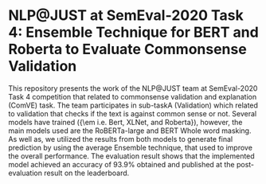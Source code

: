 # NLP@JUST at SemEval-2020 Task 4: Ensemble Technique for BERT and Roberta to Evaluate Commonsense Validation

This repository presents the work of the NLP@JUST team at SemEval-2020 Task 4 competition that related to commonsense validation and explanation (ComVE) task. The team participates in sub-taskA (Validation) which related to validation that checks if the text is against common sense or not. Several models have trained ({\em i.e. Bert, XLNet, and Roberta}), however, the main models used are the RoBERTa-large and BERT Whole word masking. As well as, we utilized the results from both models to generate final prediction by using the average Ensemble technique, that used to improve the overall performance. The evaluation result shows that the implemented model achieved an accuracy of 93.9\% obtained and published at the post-evaluation result on the leaderboard.
